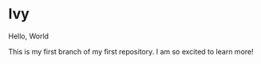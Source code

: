 # Ivy
<p>Hello, World</p>
<p>This is my first branch of my first repository. I am so excited to learn more!</p>
